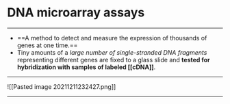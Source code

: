 # DNA microarray assays
---
- ==A method to detect and measure the expression of thousands of genes at one time.== 
- Tiny amounts of a *large number of single-stranded DNA fragments* representing different genes are fixed to a glass slide and **tested for hybridization with samples of labeled [[cDNA]]**.

---
![[Pasted image 20211211232427.png]]

---